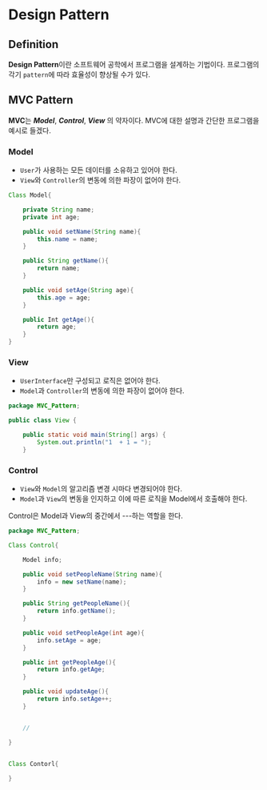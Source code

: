 # Design Pattern

## Definition

**Design Pattern**이란 소프트웨어 공학에서 프로그램을 설계하는 기법이다. 프로그램의 각기 ```pattern```에 따라 효율성이 향상될 수가 있다.

## MVC Pattern

**MVC**는 ***Model***, ***Control***, ***View*** 의 약자이다. MVC에 대한 설명과 간단한 프로그램을 예시로 들겠다.

### Model

- ```User```가 사용하는 모든 데이터를 소유하고 있어야 한다.  
- ```View```와 ```Controller```의 변동에 의한 파장이 없어야 한다.

```java
Class Model{

	private String name;
	private int age;

	public void setName(String name){
		this.name = name;
    }

	public String getName(){
		return name;
	}

	public void setAge(String age){
		this.age = age;
	}

	public Int getAge(){
		return age;
	}
}
```

### View

- ```UserInterface```만 구성되고 로직은 없어야 한다.  
- ```Model```과 ```Controller```의 변동에 의한 파장이 없어야 한다.  

```java
package MVC_Pattern;

public class View {

	public static void main(String[] args) {
		System.out.println("1  + 1 = ");
	}
```

### Control

- ```View```와 ```Model```의 알고리즘 변경 시마다 변경되어야 한다.  
- ```Model```과 ```View```의 변동을 인지하고 이에 따른 로직을 Model에서 호출해야 한다.  

Control은 Model과 View의 중간에서 ---하는 역할을 한다.

```java
package MVC_Pattern;

Class Control{

	Model info;

	public void setPeopleName(String name){
		info = new setName(name);
	}

	public String getPeopleName(){
		return info.getName();
	}

	public void setPeopleAge(int age){
		info.setAge = age;
	}

	public int getPeopleAge(){
		return info.getAge;
	}

	public void updateAge(){
		return info.setAge++;
	}


	//

}


Class Contorl{
	
}
```